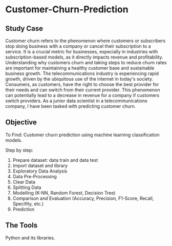 # Customer-Churn-Prediction
## Study Case
Customer churn refers to the phenomenon where customers or subscribers stop doing business with a company or cancel their subscription to a service. It is a crucial metric for businesses, especially in industries with subscription-based models, as it directly impacts revenue and profitability. Understanding why customers churn and taking steps to reduce churn rates are important for maintaining a healthy customer base and sustainable business growth.
The telecommunications industry is experiencing rapid growth, driven by the ubiquitous use of the internet in today's society. Consumers, as customers, have the right to choose the best provider for their needs and can switch from their current provider. This phenomenon can potentially lead to a decrease in revenue for a company if customers switch providers. As a junior data scientist in a telecommunications company, I have been tasked with predicting customer churn.
## Objective
To Find:
Customer churn prediction using machine learning classification models.

Step by step:
1. Prepare dataset: data train and data test
2. Import dataset and library
3. Exploratory Data Analysis
4. Data Pre-Processing
5. Clear Data
6. Splitting Data
7. Modelling (K-NN, Random Forest, Decision Tree)
8. Comparison and Evaluation (Accuracy, Precision, F1-Score, Recall, Specifity, etc.)
9. Prediction
## The Tools
Python and its libraries.
